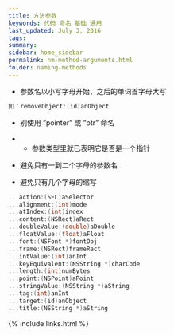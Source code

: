 ```yaml
---
title: 方法参数
keywords: 代码 命名 基础 通用
last_updated: July 3, 2016
tags:
summary:
sidebar: home_sidebar
permalink: nm-method-arguments.html
folder: naming-methods
---
```



- 参数名以小写字母开始，之后的单词首字母大写

```objective-c
如：removeObject:(id)anObject
```

- 别使用 ”pointer” 或 ”ptr” 命名

- - 参数类型里就已表明它是否是一个指针

- 避免只有一到二个字母的参数名

- 避免只有几个字母的缩写

```objective-c
...action:(SEL)aSelector
...alignment:(int)mode
...atIndex:(int)index
...content:(NSRect)aRect
...doubleValue:(double)aDouble
...floatValue:(float)aFloat
...font:(NSFont *)fontObj  
...frame:(NSRect)frameRect
...intValue:(int)anInt
...keyEquivalent:(NSString *)charCode
...length:(int)numBytes
...point:(NSPoint)aPoint
...stringValue:(NSString *)aString
...tag:(int)anInt
...target:(id)anObject
...title:(NSString *)aString
```



{% include links.html %}
